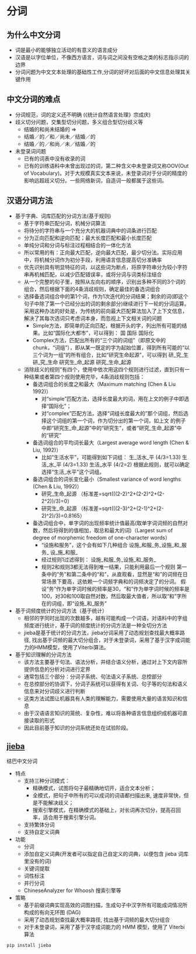 # 分词

## 为什么中文分词

* 词是最小的能够独立活动的有意义的语言成分
* 汉语是以字位单位，不像西方语言，词与词之间没有空格之类的标志指示词的边界
* 分词问题为中文文本处理的基础性工作,分词的好坏对后面的中文信息处理其关键作用

## 中文分词的难点

* 分词规范，词的定义还不明确 (《统计自然语言处理》宗成庆)
* 歧义切分问题，交集型切分问题，多义组合型切分歧义等
  - 结婚的和尚未结婚的 =>
  - 结婚／的／和／尚未／结婚／的
  - 结婚／的／和尚／未／结婚／的
* 未登录词问题
  * 已有的词表中没有收录的词
  * 已有的训练语料中未曾出现过的词，第二种含义中未登录词又称OOV(Out of Vocabulary)。对于大规模真实文本来说，未登录词对于分词的精度的影响远超歧义切分。一些网络新词，自造词一般都属于这些词。

## 汉语分词方法

* 基于字典、词库匹配的分词方法(基于规则)
  - 基于字符串匹配分词，机械分词算法
  - 将待分的字符串与一个充分大的机器词典中的词条进行匹配
  - 分为正向匹配和逆向匹配；最大长度匹配和最小长度匹配
  - 单纯分词和分词与标注过程相结合的一体化方法
  - 所以常用的有：正向最大匹配，逆向最大匹配，最少切分法。实际应用中，将机械分词作为初分手段，利用语言信息提高切分准确率
  - 优先识别具有明显特征的词，以这些词为断点，将原字符串分为较小字符串再机械匹配，以减少匹配错误率，或将分词与词类标注结合
  - 从一个完整的句子里，按照从左向右的顺序，识别出多种不同的3个词的组合，然后根据下面的4条消歧规则，确定最佳的备选词组合
  - 选择备选词组合中的第1个词，作为1次迭代的分词结果；剩余的词(即这个句子中除了第一个已经分出的词的剩余部分)继续进行下一轮的分词运算。采用这种办法的好处是，为传统的前向最大匹配算法加入了上下文信息，解决了其每次选词只考虑词本身，而忽视上下文相关词的问题
    + Simple方法，即简单的正向匹配，根据开头的字，列出所有可能的结果。比如“国际化大都市”，可以得到： 国 国际 国际化
    + Complex方法，匹配出所有的“三个词的词组”（即原文中的chunk，“词组”），即从某一既定的字为起始位置，得到所有可能的“以三个词为一组”的所有组合，比如“研究生命起源”，可以得到 研_究_生 研_究_生命 研究生_命_起源 研究_生命_起源
  - 消除歧义的规则”有四个，使用中依次用这四个规则进行过滤，直到只有一种结果或者第四个规则使用完毕，4条消歧规则包括：
    + 备选词组合的长度之和最大（Maximum matching (Chen & Liu 1992)）
      * 对“simple”匹配方法，选择长度最大的词，用在上文的例子中即选择“国际化”；
      * 对“complex”匹配方法，选择“词组长度最大的”那个词组，然后选择这个词组的第一个词，作为切分出的第一个词，如上文 的例子中即“研究生_命_起源”中的“研究生”，或者“研究_生命_起源”中的“研究”
    + 备选词组合的平均词长最大（Largest average word length (Chen & Liu, 1992)）
      * 比如“生活水平”，可能得到如下词组： 生_活水_平 (4/3=1.33) 生活_水_平 (4/3=1.33) 生活_水平 (4/2=2) 根据此规则，就可以确定选择“生活_水平”这个词组。
    + 备选词组合的词长变化最小（Smallest variance of word lengths (Chen & Liu, 1992)）
      * 研究_生命_起源 （标准差=sqrt(((2-2)^2+(2-2)^2+(2-2^2))/3)=0）
      * 研究生_命_起源 （标准差=sqrt(((2-3)^2+(2-1)^2+(2-2)^2)/3)=0.8165）
    + 备选词组合中，单字词的出现频率统计值最高(取单字词词频的自然对数，然后将得到的值相加，取总和最大的词)（Largest sum of degree of morphemic freedom of one-character words）
      * “设施和服务”，这个会有如下几种组合 设施_和服_务_设施_和_服务_ 设_施_和服_
      * 经过规则1过滤得到： 设施_和服_务_设施_和_服务_
      * 规则2和规则3都无法得到唯一结果，只能利用最后一个规则 第一条中的“务”和第二条中的“和”，从直观看，显然是“和”的词频在日常场景下要高，这依赖一个词频字典和的词频决定了的分词。 假设“务”作为单字词时候的频率是30，“和”作为单字词时候的频率是100，对30和100取自然对数，然后取最大值者，所以取“和”字所在的词组，即“设施_和_服务”
* 基于词频度统计的分词方法（基于统计）
  * 相邻的字同时出现的次数越多，越有可能构成一个词语，对语料中的字组频度进行统计，基于词的频度统计的分词方法是一种全切分方法
  * jieba是基于统计的分词方法，jieba分词采用了动态规划查找最大概率路径, 找出基于词频的最大切分组合，对于未登录词，采用了基于汉字成词能力的HMM模型，使用了Viterbi算法。
* 基于知识理解的分词方法
  * 该方法主要基于句法、语法分析，并结合语义分析，通过对上下文内容所提供信息的分析对词进行定界
  * 通常包括三个部分：分词子系统、句法语义子系统、总控部分
  * 在总控部分的协调下，分词子系统可以获得有关词、句子等的句法和语义信息来对分词歧义进行判断
  * 这类方法试图让机器具有人类的理解能力，需要使用大量的语言知识和信息
  * 由于汉语语言知识的笼统、复杂性，难以将各种语言信息组织成机器可直接读取的形式
  * 因此目前基于知识的分词系统还处在试验阶段。

## [jieba](https://github.com/fxsjy/jieba)

结巴中文分词

* 特点
  - 支持三种分词模式：
    + 精确模式，试图将句子最精确地切开，适合文本分析；
    + 全模式，把句子中所有的可以成词的词语都扫描出来, 速度非常快，但是不能解决歧义；
    + 搜索引擎模式，在精确模式的基础上，对长词再次切分，提高召回率，适合用于搜索引擎分词。
  - 支持繁体分词
  - 支持自定义词典
* 功能
  - 分词
  - 添加自定义词典(开发者可以指定自己自定义的词典，以便包含 jieba 词库里没有的词)
  - 关键词提取
  - 词性标注
  - 并行分词
  - ChineseAnalyzer for Whoosh 搜索引擎等
* 策略
  - 基于前缀词典实现高效的词图扫描，生成句子中汉字所有可能成词情况所构成的有向无环图 (DAG)
  - 采用了动态规划查找最大概率路径, 找出基于词频的最大切分组合
  - 对于未登录词，采用了基于汉字成词能力的 HMM 模型，使用了 Viterbi 算法

```sh
pip install jieba
```
